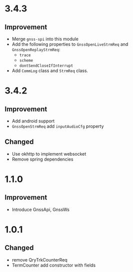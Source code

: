 # 3.4.3
## Improvement
- Merge `gnss-spi` into this module
- Add the following properties to `GnssOpenLiveStrmReq` and `GnssOpenReplayStrmReq`:
  - `trace`
  - `scheme`
  - `dontSendCloseIfInterrupt`
- Add `CommLog` class and `StrmReq` class.

# 3.4.2
## Improvement
- Add android support
- `GnssOpenStrmReq` add `inputAudioCfg` property

## Changed
- Use okhttp to implement websocket
- Remove spring dependencies

# 1.1.0
## Improvement
- Introduce GnssApi, GnssWs

# 1.0.1
## Changed
- remove QryTrkCounterReq
- TermCounter add constructor with fields
